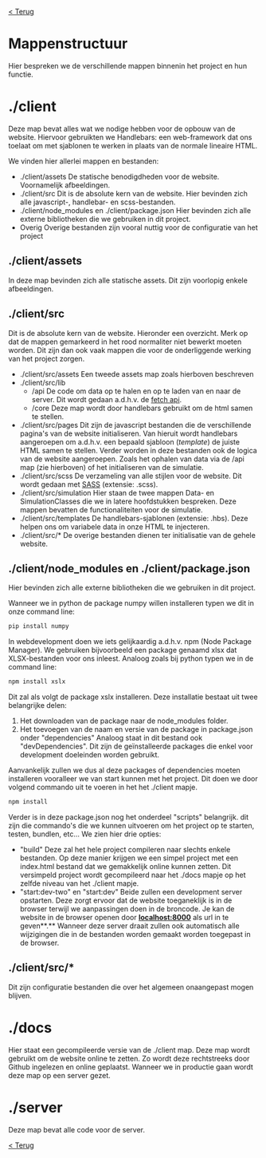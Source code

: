 [< Terug](../Development-guide.md)

# Mappenstructuur

Hier bespreken we de verschillende mappen binnenin het project en hun functie.

# ./client

Deze map bevat alles wat we nodige hebben voor de opbouw van de website. Hiervoor gebruikten we Handlebars: een web-framework dat ons toelaat om met sjablonen te werken in plaats van de normale lineaire HTML. 

We vinden hier allerlei mappen en bestanden:

- ./client/assets
De statische benodigdheden voor de website. Voornamelijk afbeeldingen.
- ./client/src
Dit is de absolute kern van de website. Hier bevinden zich alle javascript-, handlebar- en scss-bestanden.
- ./client/node_modules en ./client/package.json
Hier bevinden zich alle externe bibliotheken die we gebruiken in dit project.
- Overig
Overige bestanden zijn vooral nuttig voor de configuratie van het project

## ./client/assets

In deze map bevinden zich alle statische assets. Dit zijn voorlopig enkele afbeeldingen.

## ./client/src

Dit is de absolute kern van de website. Hieronder een overzicht. Merk op dat de mappen gemarkeerd in het rood normaliter niet bewerkt moeten worden. Dit zijn dan ook vaak mappen die voor de onderliggende werking van het project zorgen.

- ./client/src/assets
Een tweede assets map zoals hierboven beschreven
- ./client/src/lib
    - /api
    De code om data op te halen en op te laden van en naar de server. Dit wordt gedaan a.d.h.v. de [fetch api](https://developer.mozilla.org/en-US/docs/Web/API/Fetch_API/Using_Fetch).
    - /core
    Deze map wordt door handlebars gebruikt om de html samen te stellen.
- ./client/src/pages
Dit zijn de javascript bestanden die de verschillende pagina's van de website initialiseren. Van hieruit wordt handlebars aangeroepen om a.d.h.v. een bepaald sjabloon (*template*) de juiste HTML samen te stellen. Verder worden in deze bestanden ook de logica van de website aangeroepen. Zoals het ophalen van data via de /api map (zie hierboven) of het initialiseren van de simulatie.
- ./client/src/scss
De verzameling van alle stijlen voor de website. Dit wordt gedaan met [SASS](https://sass-lang.com/guide) (extensie: .scss).
- ./client/src/simulation
Hier staan de twee mappen Data- en SimulationClasses die we in latere hoofdstukken bespreken. Deze mappen bevatten de functionaliteiten voor de simulatie.
- ./client/src/templates
De handlebars-sjablonen (extensie: .hbs). Deze helpen ons om variabele data in onze HTML te injecteren.
- ./client/src/*
De overige bestanden dienen ter initialisatie van de gehele website.

## ./client/node_modules en ./client/package.json

Hier bevinden zich alle externe bibliotheken die we gebruiken in dit project. 

Wanneer we in python de package numpy willen installeren typen we dit in onze command line:

```python
pip install numpy
```

 In webdevelopment doen we iets gelijkaardig a.d.h.v. npm (Node Package Manager). We gebruiken bijvoorbeeld een package genaamd xlsx dat XLSX-bestanden voor ons inleest. Analoog zoals bij python typen we in de command line:

```python
npm install xslx
```

Dit zal als volgt de package xslx installeren. Deze installatie bestaat uit twee belangrijke delen:

1. Het downloaden van de package naar de node_modules folder.
2. Het toevoegen van de naam en versie van de package in package.json onder "dependencies"
Analoog staat in dit bestand ook "devDependencies". Dit zijn de geïnstalleerde packages die enkel voor development doeleinden worden gebruikt.

Aanvankelijk zullen we dus al deze packages of dependencies moeten installeren vooralleer we van start kunnen met het project. Dit doen we door volgend commando uit te voeren in het het ./client mapje.

```python
npm install
```

Verder is in deze package.json nog het onderdeel "scripts" belangrijk. dit zijn die commando's die we kunnen uitvoeren om het project op te starten, testen, bundlen, etc... We zien hier drie opties:

- "build"
Deze zal het hele project compileren naar slechts enkele bestanden. Op deze manier krijgen we een simpel project met een index.html bestand dat we gemakkelijk online kunnen zetten. Dit versimpeld project wordt gecompileerd naar het ./docs mapje op het zelfde niveau van het ./client mapje.
- "start:dev-two" en "start:dev"
Beide zullen een development server opstarten. Deze zorgt ervoor dat de website toeganeklijk is in de browser terwijl we aanpassingen doen in de broncode. Je kan de website in de browser openen door **[localhost:8000](http://localhost:8000)** als url in te geven**.** Wanneer deze server draait zullen ook automatisch alle wijzigingen die in de bestanden worden gemaakt worden toegepast in de browser.

## ./client/src/*

Dit zijn configuratie bestanden die over het algemeen onaangepast mogen blijven. 

# ./docs

Hier staat een gecompileerde versie van de ./client map. Deze map wordt gebruikt om de website online te zetten. Zo wordt deze rechtstreeks door Github ingelezen en online geplaatst. Wanneer we in productie gaan wordt deze map op een server gezet.

# ./server

Deze map bevat alle code voor de server.

[< Terug](../Development-guide.md)